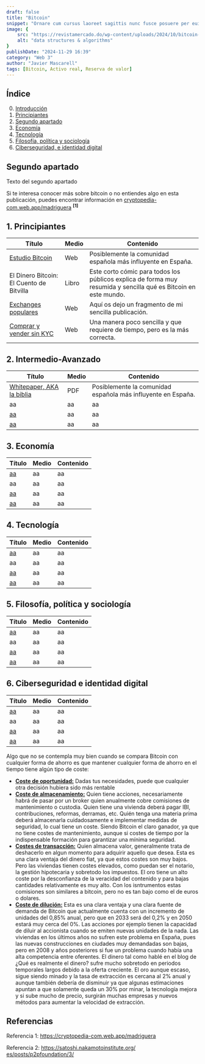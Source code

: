 ```yaml
---
draft: false
title: "Bitcoin"
snippet: "Ornare cum cursus laoreet sagittis nunc fusce posuere per euismod dis vehicula a, semper fames lacus maecenas dictumst pulvinar neque enim non potenti. Torquent hac sociosqu eleifend potenti."
image: {
    src: "https://revistamercado.do/wp-content/uploads/2024/10/bitcoin-Robert-Kiyosaki-Criptomonedas-2-1.jpeg",
    alt: "data structures & algorithms"
}
publishDate: "2024-11-29 16:39"
category: "Web 3"
author: "Javier Mascarell"
tags: [Bitcoin, Activo real, Reserva de valor]
---
```

## **Índice**   
0. [Introducción](#0)
1. [Principiantes](#1)
2. [Segundo apartado](#2)
3. [Economía](#3)
4. [Tecnología](#4)
5. [Filosofía, política y sociología](#5)
6. [Ciberseguridad, e identidad digital](#6)


## Segundo apartado <a name="segundo-apartado"></a>
Texto del segundo apartado
<div
 class="mx-auto prose prose-lg mt-6 max-w-3xl prose-h2:underline prose-p:text-justify">


<p>Si te interesa conocer más sobre bitcoin o no entiendes algo en esta publicación, puedes encontrar información en 
<a href="/madriguera" class="text-blue-500 underline">cryptopedia-com.web.app/madriguera</a>
<a href="#referencia1" style="font-weight: bold; text-decoration: none;"><sup>[1]</sup></a></p>


## 1. Principiantes <a name="1"></a>

<div class="overflow-x-auto max-w-full">
  <table class="min-w-full border-collapse border border-gray-200">
    <thead class="bg-gray-100">
      <tr>
        <th class="border border-gray-300 px-4 py-2 text-left">Título</th>
        <th class="border border-gray-300 px-4 py-2 text-left">Medio</th>
        <th class="border border-gray-300 px-4 py-2 text-left">Contenido</th>
      </tr>
    </thead>
    <tbody>
      <tr>
        <td class="border border-gray-300 px-4 py-2">
          <a href="https://estudiobitcoin.com/a-empezar-en-bitcoin/" class="text-blue-500 hover:underline">Estudio Bitcoin</a>
        </td>
        <td class="border border-gray-300 px-4 py-2">Web</td>
        <td class="border border-gray-300 px-4 py-2">
          Posiblemente la comunidad española más influyente en España.
        </td>
      </tr>
      <tr>
        <td class="border border-gray-300 px-4 py-2">El Dinero Bitcoin: El Cuento de Bitvilla</td>
        <td class="border border-gray-300 px-4 py-2">Libro</td>
        <td class="border border-gray-300 px-4 py-2">
          Este corto cómic para todos los públicos explica de forma muy resumida y sencilla qué es Bitcoin en este mundo.
        </td>
      </tr>
      <tr>
        <td class="border border-gray-300 px-4 py-2">
          <a href="#" class="text-blue-500 hover:underline">Exchanges populares</a>
        </td>
        <td class="border border-gray-300 px-4 py-2">Web</td>
        <td class="border border-gray-300 px-4 py-2">
          Aquí os dejo un fragmento de mi sencilla publicación.
        </td>
      </tr>
      <tr>
        <td class="border border-gray-300 px-4 py-2">
          <a href="https://estudiobitcoin.com/comprar-y-vender/" class="text-blue-500 hover:underline">Comprar y vender sin KYC</a>
        </td>
        <td class="border border-gray-300 px-4 py-2">Web</td>
        <td class="border border-gray-300 px-4 py-2">
          Una manera poco sencilla y que requiere de tiempo, pero es la más correcta.
        </td>
      </tr>
    </tbody>
  </table>
</div>


## 2. Intermedio-Avanzado <a name="2"></a>


<div class="overflow-x-auto max-w-full">
  <table class="min-w-full border-collapse border border-gray-200">
    <thead class="bg-gray-100">
      <tr>
        <th class="border border-gray-300 px-4 py-2 text-left">Título</th>
        <th class="border border-gray-300 px-4 py-2 text-left">Medio</th>
        <th class="border border-gray-300 px-4 py-2 text-left">Contenido</th>
      </tr>
    </thead>
    <tbody>
      <tr>
        <td class="border border-gray-300 px-4 py-2">
          <a href="https://bitcoin.org/es/bitcoin-documento" class="text-blue-500 hover:underline">Whitepaper, AKA la biblia</a>
        </td>
        <td class="border border-gray-300 px-4 py-2">PDF</td>
        <td class="border border-gray-300 px-4 py-2">
          Posiblemente la comunidad española más influyente en España.
        </td>
      </tr>
      <tr>
        <td class="border border-gray-300 px-4 py-2">aa</td>
        <td class="border border-gray-300 px-4 py-2">aa</td>
        <td class="border border-gray-300 px-4 py-2">
          aa
        </td>
      </tr>
      <tr>
        <td class="border border-gray-300 px-4 py-2">
          <a href="#" class="text-blue-500 hover:underline">aa</a>
        </td>
        <td class="border border-gray-300 px-4 py-2">aa</td>
        <td class="border border-gray-300 px-4 py-2">
          aa
        </td>
      </tr>
      <tr>
        <td class="border border-gray-300 px-4 py-2">
          <a href="https:www.google.com"" class="text-blue-500 hover:underline">aa</a>
        </td>
        <td class="border border-gray-300 px-4 py-2">aa</td>
        <td class="border border-gray-300 px-4 py-2">
          aa
        </td>
      </tr>
    </tbody>
  </table>
</div>


## 3. Economía <a name="3"></a>


<div class="overflow-x-auto max-w-full">
  <table class="min-w-full border-collapse border border-gray-200">
    <thead class="bg-gray-100">
      <tr>
        <th class="border border-gray-300 px-4 py-2 text-left">Título</th>
        <th class="border border-gray-300 px-4 py-2 text-left">Medio</th>
        <th class="border border-gray-300 px-4 py-2 text-left">Contenido</th>
      </tr>
    </thead>
    <tbody>
      <tr>
        <td class="border border-gray-300 px-4 py-2">
          <a href="#" class="text-blue-500 hover:underline">aa</a>
        </td>
        <td class="border border-gray-300 px-4 py-2">aa</td>
        <td class="border border-gray-300 px-4 py-2">
          aa
        </td>
      </tr>
      <tr>
        <td class="border border-gray-300 px-4 py-2">aa</td>
        <td class="border border-gray-300 px-4 py-2">aa</td>
        <td class="border border-gray-300 px-4 py-2">
          aa
        </td>
      </tr>
      <tr>
        <td class="border border-gray-300 px-4 py-2">
          <a href="#" class="text-blue-500 hover:underline">aa</a>
        </td>
        <td class="border border-gray-300 px-4 py-2">aa</td>
        <td class="border border-gray-300 px-4 py-2">
          aa
        </td>
      </tr>
      <tr>
        <td class="border border-gray-300 px-4 py-2">
          <a href="https:www.google.com" class="text-blue-500 hover:underline">aa</a>
        </td>
        <td class="border border-gray-300 px-4 py-2">aa</td>
        <td class="border border-gray-300 px-4 py-2">
          aa
        </td>
      </tr>
    </tbody>
  </table>
</div>


## 4. Tecnología <a name="4"></a>

<div class="overflow-x-auto max-w-full">
  <table class="min-w-full border-collapse border border-gray-200">
    <thead class="bg-gray-100">
      <tr>
        <th class="border border-gray-300 px-4 py-2 text-left">Título</th>
        <th class="border border-gray-300 px-4 py-2 text-left">Medio</th>
        <th class="border border-gray-300 px-4 py-2 text-left">Contenido</th>
      </tr>
    </thead>
    <tbody>
      <tr>
        <td class="border border-gray-300 px-4 py-2">
          <a href="#" class="text-blue-500 hover:underline">aa</a>
        </td>
        <td class="border border-gray-300 px-4 py-2">aa</td>
        <td class="border border-gray-300 px-4 py-2">
          aa
        </td>
      </tr>
      <tr>
        <td class="border border-gray-300 px-4 py-2">aa</td>
        <td class="border border-gray-300 px-4 py-2">aa</td>
        <td class="border border-gray-300 px-4 py-2">
          aa
        </td>
      </tr>
      <tr>
        <td class="border border-gray-300 px-4 py-2">
          <a href="#" class="text-blue-500 hover:underline">aa</a>
        </td>
        <td class="border border-gray-300 px-4 py-2">aa</td>
        <td class="border border-gray-300 px-4 py-2">
          aa
        </td>
      </tr>
      <tr>
        <td class="border border-gray-300 px-4 py-2">
          <a href="https:www.google.com" class="text-blue-500 hover:underline">aa</a>
        </td>
        <td class="border border-gray-300 px-4 py-2">aa</td>
        <td class="border border-gray-300 px-4 py-2">
          aa
        </td>
      </tr>
    </tbody>
  </table>
</div>

## 5. Filosofía, política y sociología <a name="5"></a>

<div class="overflow-x-auto max-w-full">
  <table class="min-w-full border-collapse border border-gray-200">
    <thead class="bg-gray-100">
      <tr>
        <th class="border border-gray-300 px-4 py-2 text-left">Título</th>
        <th class="border border-gray-300 px-4 py-2 text-left">Medio</th>
        <th class="border border-gray-300 px-4 py-2 text-left">Contenido</th>
      </tr>
    </thead>
    <tbody>
      <tr>
        <td class="border border-gray-300 px-4 py-2">
          <a href="#" class="text-blue-500 hover:underline">aa</a>
        </td>
        <td class="border border-gray-300 px-4 py-2">aa</td>
        <td class="border border-gray-300 px-4 py-2">
          aa
        </td>
      </tr>
      <tr>
        <td class="border border-gray-300 px-4 py-2">aa</td>
        <td class="border border-gray-300 px-4 py-2">aa</td>
        <td class="border border-gray-300 px-4 py-2">
          aa
        </td>
      </tr>
      <tr>
        <td class="border border-gray-300 px-4 py-2">
          <a href="#" class="text-blue-500 hover:underline">aa</a>
        </td>
        <td class="border border-gray-300 px-4 py-2">aa</td>
        <td class="border border-gray-300 px-4 py-2">
          aa
        </td>
      </tr>
      <tr>
        <td class="border border-gray-300 px-4 py-2">
          <a href="https:www.google.com" class="text-blue-500 hover:underline">aa</a>
        </td>
        <td class="border border-gray-300 px-4 py-2">aa</td>
        <td class="border border-gray-300 px-4 py-2">
          aa
        </td>
      </tr>
    </tbody>
  </table>
</div>

## 6. Ciberseguridad e identidad digital <a name="6"></a>

<div class="overflow-x-auto max-w-full">
  <table class="min-w-full border-collapse border border-gray-200">
    <thead class="bg-gray-100">
      <tr>
        <th class="border border-gray-300 px-4 py-2 text-left">Título</th>
        <th class="border border-gray-300 px-4 py-2 text-left">Medio</th>
        <th class="border border-gray-300 px-4 py-2 text-left">Contenido</th>
      </tr>
    </thead>
    <tbody>
      <tr>
        <td class="border border-gray-300 px-4 py-2">
          <a href="#" class="text-blue-500 hover:underline">aa</a>
        </td>
        <td class="border border-gray-300 px-4 py-2">aa</td>
        <td class="border border-gray-300 px-4 py-2">
          aa
        </td>
      </tr>
      <tr>
        <td class="border border-gray-300 px-4 py-2">aa</td>
        <td class="border border-gray-300 px-4 py-2">aa</td>
        <td class="border border-gray-300 px-4 py-2">
          aa
        </td>
      </tr>
      <tr>
        <td class="border border-gray-300 px-4 py-2">
          <a href="#" class="text-blue-500 hover:underline">aa</a>
        </td>
        <td class="border border-gray-300 px-4 py-2">aa</td>
        <td class="border border-gray-300 px-4 py-2">
          aa
        </td>
      </tr>
      <tr>
        <td class="border border-gray-300 px-4 py-2">
          <a href="https:www.google.com" class="text-blue-500 hover:underline">aa</a>
        </td>
        <td class="border border-gray-300 px-4 py-2">aa</td>
        <td class="border border-gray-300 px-4 py-2">
          aa
        </td>
      </tr>
    </tbody>
  </table>
</div>


Algo que no se contempla muy bien cuando se compara Bitcoin con cualquier forma de ahorro es que mantener cualquier forma de ahorro en el tiempo tiene algún tipo de coste:
- **<u>Coste de oportunidad:</u>**
Dadas tus necesidades, puede que cualquier otra decisión hubiera sido más rentable
- **<u>Coste de almacenamiento:</u>**
Quien tiene acciones, necesariamente habrá de pasar por un broker quien anualmente cobre comisiones de mantenimiento o custodia. Quien tiene una vivienda deberá pagar IBI, contribuciones, reformas, derramas, etc. Quién tenga una materia prima deberá almacenarla cuidadosamente e implementar medidas de seguridad, lo cual tiene un coste. Siendo Bitcoin el claro ganador, ya que no tiene costes de mantenimiento, aunque si costes de tiempo por la indispensable formación para garantizar una mínima seguridad.
- **<u>Costes de transacción:</u>**
Quien almacena valor, generalmente trata de deshacerlo en algun momento para adquirir aquello que desea. Esta es una clara ventaja del dinero fiat, ya que estos costes son muy bajos. Pero las viviendas tienen costes elevados, como puedan ser el notario, la gestión hipotecaria y sobretodo los impuestos. El oro tiene un alto coste por la desconfianza de la veracidad del contenido y para bajas cantidades relativamente es muy alto. Con los isntrumentos estas comisiones son similares a bitcoin, pero no es tan bajo como el de euros o dolares.
- **<u>Coste de dilución:</u>**
Esta es una clara ventaja y una clara fuente de demanda de Bitcoin que actualmente cuenta con un incremento de unidades del 0,85% anual, pero que en 2033 será del 0,2% y en 2050 estará muy cerca del 0%. Las acciones por ejemplo tienen la capacidad de diluir al accionista cuando se emiten nuevas unidades de la nada. Las viviendas en los últimos años no sufren este problema en España, pues las nuevas construcciones en ciudades muy demandadas son bajas, pero en 2008 y años posteriores si fue un problema cuando había una alta competencia entre oferentes. El dinero tal como hablé en el blog de ¿Qué es realmente el dinero? sufre mucho sobretodo en periodos temporales largos debido a la oferta creciente. El oro aunque escaso, sigue siendo minado y la tasa de extracción es cercana al 2% anual y aunque también debería de disminuir ya que algunas estimaciones apuntan a que solamente queda un 30% por minar, la tecnología mejora y si sube mucho de precio, surgirán muchas empresas y nuevos métodos para aumentar la velocidad de extracción.



</div>

<section id="referencias">
  <h2>Referencias</h2>
  <p id="referencia1">Referencia 1: <a href="https://cryptopedia-com.web.app/madriguera" target="_blank">https://cryptopedia-com.web.app/madriguera</a></p>
  <p id="referencia2">Referencia 2: <a href="https://satoshi.nakamotoinstitute.org/es/posts/p2pfoundation/3/" target="_blank">https://satoshi.nakamotoinstitute.org/<wbr>es/posts/p2pfoundation/3/</a></p>

</section>
